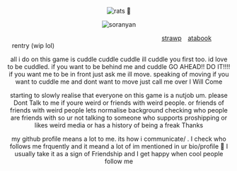 


<p align="center"> <img src= "https://komarev.com/ghpvc/?username=partiesareforlosers&color=f9ccaa&label=my+lab+subjects" alt="rats" /> 🧸

<p align="center"> <img src= "https://github.com/user-attachments/assets/17be6c8e-ee65-4370-b3da-7892670dd8f8" alt="soranyan" />

⠀⠀⠀⠀⠀⠀⠀⠀⠀⠀⠀⠀⠀⠀⠀⠀⠀⠀⠀⠀⠀⠀⠀⠀⠀⠀⠀⠀⠀⠀⠀⠀⠀⠀[strawp](https://ritsusakumaa.straw.page/)⠀ [atabook](https://partiesareforlosers.atabook.org/) ⠀rentry (wip lol)
<p align="center">
<p align="center"> all i do on this game is cuddle cuddle cuddle ill cuddle you first too. id love to be cuddled. if you want to be behind me and cuddle GO AHEAD!! DO IT!!!! if you want me to be in front just ask me ill move. speaking of moving if you want to cuddle me and dont want to move just call me over I Will Come


<p align="center"> starting to slowly realise that everyone on this game is a nutjob um. please Dont Talk to me if youre weird or friends with weird people. or friends of friends with weird people lets normalise background checking who people are friends with so ur not talking to someone who supports proshipping or likes weird media or has a history of being a freak Thanks

<p align="center"> my github profile means a lot to me. its how i communicate/ . I check who follows me frquently and it meand a lot of im mentioned in ur bio/profile 🙂 I usually take it as a sign of Friendship and I get happy when cool people follow me
